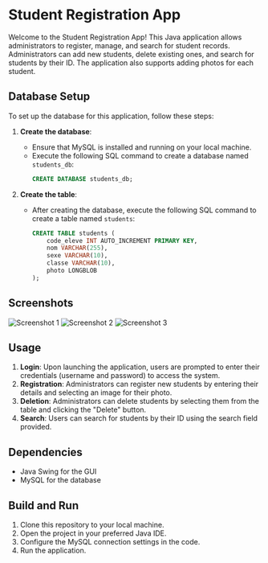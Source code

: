 # Student Registration App

Welcome to the Student Registration App! This Java application allows administrators to register, manage, and search for student records. Administrators can add new students, delete existing ones, and search for students by their ID. The application also supports adding photos for each student.

## Database Setup

To set up the database for this application, follow these steps:

1. **Create the database**:
   - Ensure that MySQL is installed and running on your local machine.
   - Execute the following SQL command to create a database named `students_db`:
     ```sql
     CREATE DATABASE students_db;
     ```

2. **Create the table**:
   - After creating the database, execute the following SQL command to create a table named `students`:
     ```sql
     CREATE TABLE students (
         code_eleve INT AUTO_INCREMENT PRIMARY KEY,
         nom VARCHAR(255),
         sexe VARCHAR(10),
         classe VARCHAR(10),
         photo LONGBLOB
     );
     ```

## Screenshots

![Screenshot 1](https://example.com/screenshot1.png)
![Screenshot 2](https://example.com/screenshot2.png)
![Screenshot 3](https://example.com/screenshot3.png)

## Usage

1. **Login**: Upon launching the application, users are prompted to enter their credentials (username and password) to access the system.
2. **Registration**: Administrators can register new students by entering their details and selecting an image for their photo.
3. **Deletion**: Administrators can delete students by selecting them from the table and clicking the "Delete" button.
4. **Search**: Users can search for students by their ID using the search field provided.

## Dependencies

- Java Swing for the GUI
- MySQL for the database

## Build and Run

1. Clone this repository to your local machine.
2. Open the project in your preferred Java IDE.
3. Configure the MySQL connection settings in the code.
4. Run the application.
